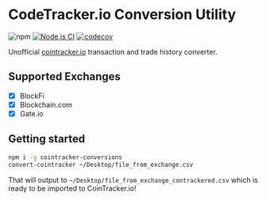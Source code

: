 # CodeTracker.io Conversion Utility

![npm](https://img.shields.io/npm/v/cointracker-conversions)
[![Node.js CI](https://github.com/geoffdutton/cointracker-conversions/actions/workflows/node.js.yml/badge.svg)](https://github.com/geoffdutton/cointracker-conversions/actions/workflows/node.js.yml)
[![codecov](https://codecov.io/gh/geoffdutton/cointracker-conversions/branch/main/graph/badge.svg?token=rlMwZAN5TP)](https://codecov.io/gh/geoffdutton/cointracker-conversions)

Unofficial [cointracker.io](https://www.cointracker.io/) transaction and trade history converter.

## Supported Exchanges

- [x] BlockFi
- [x] Blockchain.com
- [x] Gate.io

## Getting started

```bash
npm i -g cointracker-conversions
convert-cointracker ~/Desktop/file_from_exchange.csv
```

That will output to `~/Desktop/file_from_exchange_contrackered.csv` which is ready to be imported to CoinTracker.io!
